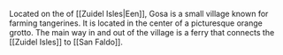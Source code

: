 Located on the of [[Zuidel Isles|Een]], Gosa is a small village known for farming tangerines.  It is located in the center of a picturesque orange grotto. The main way in and out of the village is a ferry that connects the [[Zuidel Isles]] to [[San Faldo]].